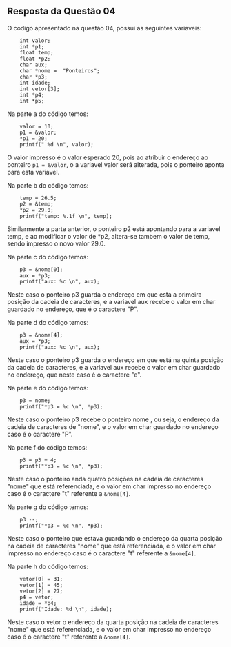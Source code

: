 ## Resposta da  Questão 04

O codigo apresentado na questão 04, possui as seguintes variaveis:

```
    int valor;
    int *p1;
    float temp; 
    float *p2;
    char aux;
    char *nome =  "Ponteiros";
    char *p3;
    int idade;
    int vetor[3];
    int *p4;
    int *p5;
```

Na parte a do código temos: 
```
    valor = 10;
    p1 = &valor;
    *p1 = 20;
    printf(" %d \n", valor);

```
O valor impresso é o valor esperado 20, pois ao atribuir o endereço ao ponteiro `p1 = &valor`, o a variavel valor será alterada, pois o ponteiro aponta para esta variavel.

Na parte b do código temos: 
```
    temp = 26.5;
    p2 = &temp;
    *p2 = 29.0;
    printf("temp: %.1f \n", temp);

```
Similarmente a parte anterior, o ponteiro p2 está apontando para a variavel temp, e ao modificar o valor de *p2, altera-se tambem o valor de temp, sendo impresso o novo valor 29.0.

Na parte c do código temos: 
```
    p3 = &nome[0];
    aux = *p3;
    printf("aux: %c \n", aux);

```
Neste caso o ponteiro p3 guarda o endereço em que está a primeira posição da cadeia de caracteres, e a variavel aux recebe o valor em char guardado no endereço, que é o caractere "P".

Na parte d do código temos: 
```
    p3 = &nome[4];
    aux = *p3;
    printf("aux: %c \n", aux);

```
Neste caso o ponteiro p3 guarda o endereço em que está na quinta posição da cadeia de caracteres, e a variavel aux recebe o valor em char guardado no endereço, que neste caso é o caractere "e".

Na parte e do código temos: 
```
    p3 = nome;
    printf("*p3 = %c \n", *p3);

```
Neste caso o ponteiro p3 recebe o ponteiro nome , ou seja, o endereço da cadeia de caracteres de "nome", e o valor em char guardado no endereço caso é o caractere "P".

Na parte f do código temos: 
```
    p3 = p3 + 4;
    printf("*p3 = %c \n", *p3);

```
Neste caso o ponteiro anda quatro posições na cadeia de caracteres "nome" que está referenciada, e o valor em char impresso no endereço caso é o caractere "t" referente a `&nome[4]`.

Na parte g do código temos: 
```
    p3 --;
    printf("*p3 = %c \n", *p3);

```
Neste caso o ponteiro que estava guardando o endereço da quarta posição na cadeia de caracteres "nome" que está referenciada, e o valor em char impresso no endereço caso é o caractere "t" referente a `&nome[4]`.

Na parte h do código temos: 
```
    vetor[0] = 31;
    vetor[1] = 45;
    vetor[2] = 27;
    p4 = vetor;
    idade = *p4;
    printf("Idade: %d \n", idade);

```
Neste caso o vetor o endereço da quarta posição na cadeia de caracteres "nome" que está referenciada, e o valor em char impresso no endereço caso é o caractere "t" referente a `&nome[4]`.
